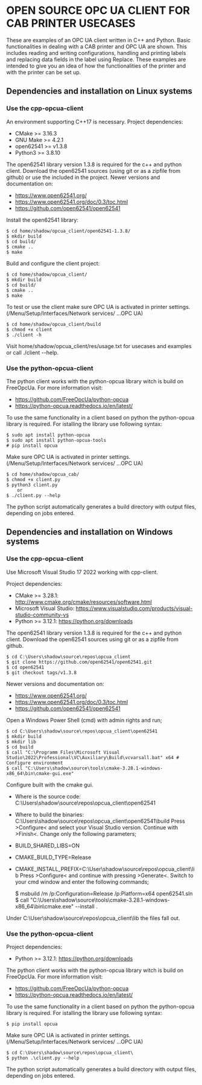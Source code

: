 # OPEN SOURCE OPC UA CLIENT FOR CAB PRINTER USECASES

These are examples of an OPC UA client written in C++ and Python. Basic functionalities in 
dealing with a CAB printer and OPC UA are shown. This includes reading and writing configurations, 
handling and printing labels and replacing data fields in the label using Replace. These examples 
are intended to give you an idea of how the functionalities of the printer and with the printer 
can be set up.

## Dependencies and installation on Linux systems

### Use the cpp-opcua-client

An environment supporting C++17 is necessary. Project dependencies:
 * CMake >= 3.16.3
 * GNU Make >= 4.2.1
 * open62541 >= v1.3.8
 * Python3 >= 3.8.10 

The open62541 library version 1.3.8 is required for the c++ and python client. 
Download the open62541 sources (using git or as a zipfile from github) or use the included in the project. 
Newer versions and documentation on:
 * https://www.open62541.org/
 * https://www.open62541.org/doc/0.3/toc.html
 * https://github.com/open62541/open62541

Install the open62541 library:

    $ cd home/shadow/opcua_client/open62541-1.3.8/
    $ mkdir build
    $ cd build/
    $ cmake ..
    $ make

Build and configure the client project:

    $ cd home/shadow/opcua_client/
    $ mkdir build 
    $ cd build/
    $ cmake ..
    $ make

To test or use the client make sure OPC UA is activated in printer settings. 
(/Menu/Setup/Interfaces/Network services/ ...OPC UA)

    $ cd home/shadow/opcua_client/build
    $ chmod +x client
    $ ./client -h

Visit home/shadow/opcua_client/res/usage.txt for usecases and examples or call ./client --help.

### Use the python-opcua-client

The python client works with the python-opcua library witch is build 
on FreeOpcUa. For more information visit:
 * https://github.com/FreeOpcUa/python-opcua
 * https://python-opcua.readthedocs.io/en/latest/

To use the same functionality in a client based on python the python-opcua library is required.
For istalling the library use following syntax:

    $ sudo apt install python-opcua 
    $ sudo apt install python-opcua-tools
    # pip install opcua

Make sure OPC UA is activated in printer settings. 
(/Menu/Setup/Interfaces/Network services/ ...OPC UA)

    $ cd home/shadow/opcua_cab/
    $ chmod +x client.py
    $ python3 client.py 
        or
    $ ./client.py --help

The python script automatically generates a build directory with output files, depending on jobs entered.

## Dependencies and installation on Windows systems

### Use the cpp-opcua-client

Use Microsoft Visual Studio 17 2022 working with cpp-client.

Project dependencies:
 * CMake >= 3.28.1: http://www.cmake.org/cmake/resources/software.html
 * Microsoft Visual Studio: https://www.visualstudio.com/products/visual-studio-community-vs
 * Python >= 3.12.1: https://python.org/downloads

The open62541 library version 1.3.8 is required for the c++ and python client. 
Download the open62541 sources using git or as a zipfile from github.
    
    $ cd C:\Users\shadow\source\repos\opcua_client
    $ git clone https://github.com/open62541/open62541.git
    $ cd open62541
    $ git checkout tags/v1.3.8

Newer versions and documentation on:
 * https://www.open62541.org/
 * https://www.open62541.org/doc/0.3/toc.html
 * https://github.com/open62541/open62541

Open a Windows Power Shell (cmd) with admin rights and run;

    $ cd C:\Users\shadow\source\repos\opcua_client\open62541
    $ mkdir build   
    $ mkdir lib
    $ cd build
    $ call "C:\Programm Files\Microsoft Visual Studio\2022\Professional\VC\Auxiliary\Build\vcvarsall.bat" x64 # Configure environment
    $ call "C:\Users\shadow\source\tools\cmake-3.28.1-windows-x86_64\bin\cmake-gui.exe" 
    
Configure built with the cmake gui. 
 * Where is the source code: C:\Users\shadow\source\repos\opcua_client\open62541
 * Where to build the binaries: C:\Users\shadow\source\repos\opcua_client\open62541\build
Press >Configure< and select your Visual Studio version. Continue with >Finish<.
Change only the following parameters;
 * BUILD_SHARED_LIBS=ON
 * CMAKE_BUILD_TYPE=Release
 * CMAKE_INSTALL_PREFIX=C:\User\shadow\source\repos\opcua_client\lib
Press >Configure< and continue with pressing >Generate<.
Switch to your cmd window and enter the following commands;

    $ msbuild /m /p:Configuration=Release /p:Platform=x64 open62541.sln
    $ call "C:\Users\shadow\source\tools\cmake-3.28.1-windows-x86_64\bin\cmake.exe" --install .

Under C:\User\shadow\source\repos\opcua_client\lib the files fall out.



    





### Use the python-opcua-client

Project dependencies:
 * Python >= 3.12.1: https://python.org/downloads

The python client works with the python-opcua library witch is build 
on FreeOpcUa. For more information visit:
 * https://github.com/FreeOpcUa/python-opcua
 * https://python-opcua.readthedocs.io/en/latest/

To use the same functionality in a client based on python the python-opcua library is required.
For istalling the library use following syntax:

    $ pip install opcua

Make sure OPC UA is activated in printer settings. 
(/Menu/Setup/Interfaces/Network services/ ...OPC UA)

    $ cd C:\Users\shadow\source\repos\opcua_client\
    $ python .\client.py --help

The python script automatically generates a build directory with output files, depending on jobs entered.

<!-- Eof -->